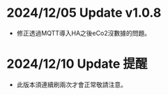 # 2024/12/05 Update v1.0.8
  - 修正透過MQTT導入HA之後eCo2沒數據的問題。
    
# 2024/12/10 Update 提醒
  - 此版本須連續刷兩次才會正常敬請注意。

